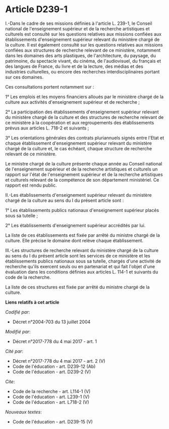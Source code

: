 # Article D239-1

I.-Dans le cadre de ses missions définies à l'article L. 239-1, le Conseil national de l'enseignement supérieur et de la
recherche artistiques et culturels est consulté sur les questions relatives aux missions confiées aux établissements
d'enseignement supérieur relevant du ministère chargé de la culture. Il est également consulté sur les questions relatives
aux missions confiées aux structures de recherche relevant de ce ministère, notamment dans les domaines des arts plastiques,
de l'architecture, du paysage, du patrimoine, du spectacle vivant, du cinéma, de l'audiovisuel, du français et des langues de
France, du livre et de la lecture, des médias et des industries culturelles, ou encore des recherches interdisciplinaires
portant sur ces domaines. 

Ces consultations portent notamment sur : 

1° Les emplois et les moyens financiers alloués par le ministère chargé de la culture aux activités d'enseignement supérieur
et de recherche ; 

2° La participation des établissements d'enseignement supérieur relevant du ministère chargé de la culture et des structures
de recherche relevant de ce ministère à la coopération et aux regroupements des établissements prévus aux articles L. 718-2
et suivants ; 

3° Les orientations générales des contrats pluriannuels signés entre l'Etat et chaque établissement d'enseignement supérieur
relevant du ministère chargé de la culture et, le cas échéant, chaque structure de recherche relevant de ce ministère. 

Le ministre chargé de la culture présente chaque année au Conseil national de l'enseignement supérieur et de la recherche
artistiques et culturels un rapport sur l'état de l'enseignement supérieur et de la recherche artistiques et culturels
relevant de la compétence de son département ministériel. Ce rapport est rendu public. 

II.-Les établissements d'enseignement supérieur relevant du ministère chargé de la culture au sens du I du présent article
sont : 

1° Les établissements publics nationaux d'enseignement supérieur placés sous sa tutelle ; 

2° Les établissements d'enseignement supérieur accrédités par lui. 

La liste de ces établissements est fixée par arrêté du ministre chargé de la culture. Elle précise le domaine dont relève
chaque établissement. 

III.-Les structures de recherche relevant du ministère chargé de la culture au sens du I du présent article sont les services
de ce ministère et les établissements publics nationaux sous sa tutelle, chargés d'une activité de recherche qu'ils exercent
seuls ou en partenariat et qui fait l'objet d'une évaluation dans les conditions définies aux articles L. 114-1 et suivants
du code de la recherche. 

La liste de ces structures est fixée par arrêté du ministre chargé de la culture.

**Liens relatifs à cet article**

_Codifié par_:

  - Décret n°2004-703 du 13 juillet 2004

_Modifié par_:

  - Décret n°2017-778 du 4 mai 2017 - art. 1

_Cité par_:

  - Décret n°2017-778 du 4 mai 2017 - art. 2 (V)
  - Code de l'éducation - art. D239-12 (Ab)
  - Code de l'éducation - art. D239-2 (V)

_Cite_:

  - Code de la recherche - art. L114-1 (V)
  - Code de l'éducation - art. L239-1 (V)
  - Code de l'éducation - art. L718-2 (V)

_Nouveaux textes_:

  - Code de l'éducation - art. D239-15 (V)
